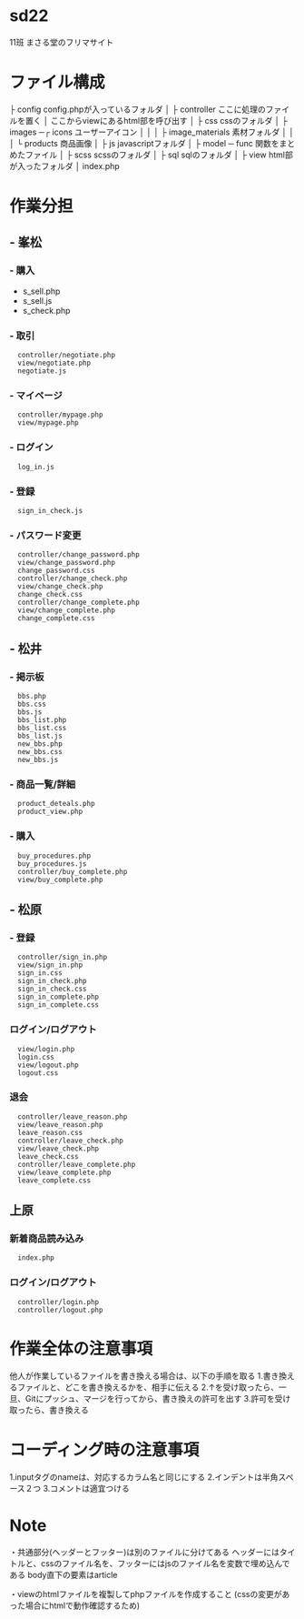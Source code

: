 # sd22
11班
まさる堂のフリマサイト


#  ファイル構成
├ config        config.phpが入っているフォルダ
│
├ controller    ここに処理のファイルを置く
│               ここからviewにあるhtml部を呼び出す
│
├ css           cssのフォルダ
│
├ images ─┌ icons           ユーザーアイコン
│         │
│         ├ image_materials 素材フォルダ
│         │
│         └ products        商品画像
│
├ js            javascriptフォルダ
│
├ model ─ func  関数をまとめたファイル
│
├ scss          scssのフォルダ
│
├ sql           sqlのフォルダ
│
├ view          html部が入ったフォルダ
│
index.php


# 作業分担
## - 峯松
### - 購入
- s_sell.php
- s_sell.js
- s_check.php

### - 取引
      controller/negotiate.php
      view/negotiate.php
      negotiate.js

### - マイページ
      controller/mypage.php
      view/mypage.php

### - ログイン
      log_in.js

### - 登録
      sign_in_check.js

### - パスワード変更
      controller/change_password.php
      view/change_password.php
      change_password.css
      controller/change_check.php
      view/change_check.php
      change_check.css
      controller/change_complete.php
      view/change_complete.php
      change_complete.css


## - 松井
### - 掲示板
      bbs.php
      bbs.css
      bbs.js
      bbs_list.php
      bbs_list.css
      bbs_list.js
      new_bbs.php
      new_bbs.css
      new_bbs.js

### - 商品一覧/詳細
      product_deteals.php
      product_view.php

### - 購入
      buy_procedures.php
      buy_procedures.js
      controller/buy_complete.php
      view/buy_complete.php


## - 松原
### - 登録
      controller/sign_in.php
      view/sign_in.php
      sign_in.css
      sign_in_check.php
      sign_in_check.css
      sign_in_complete.php
      sign_in_complete.css

###    ログイン/ログアウト
      view/login.php
      login.css
      view/logout.php
      logout.css

###    退会 
      controller/leave_reason.php
      view/leave_reason.php
      leave_reason.css
      controller/leave_check.php
      view/leave_check.php
      leave_check.css
      controller/leave_complete.php
      view/leave_complete.php
      leave_complete.css


##  上原
###    新着商品読み込み
      index.php

###    ログイン/ログアウト
      controller/login.php
      controller/logout.php


# 作業全体の注意事項
  他人が作業しているファイルを書き換える場合は、以下の手順を取る
    1.書き換えるファイルと、どこを書き換えるかを、相手に伝える
    2.↑を受け取ったら、一旦、Gitにプッシュ、マージを行ってから、書き換えの許可を出す
    3.許可を受け取ったら、書き換える

# コーディング時の注意事項
  1.inputタグのnameは、対応するカラム名と同じにする
  2.インデントは半角スペース２つ
  3.コメントは適宜つける


# Note
・共通部分(ヘッダーとフッター)は別のファイルに分けてある
    ヘッダーにはタイトルと、cssのファイル名を、フッターにはjsのファイル名を変数で埋め込んである
    body直下の要素はarticle

・viewのhtmlファイルを複製してphpファイルを作成すること
  (cssの変更があった場合にhtmlで動作確認するため)